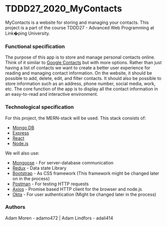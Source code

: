 # TDDD27_2020_MyContacts 

MyContacts is a website for storing and managing your contacts. This project is a part of the course TDDD27 - Advanced Web Programming at Link�ping University.

### Functional specification

The purpose of this app is to store and manage personal contacts online. Think of it similar to [Google Contacts](https://contacts.google.com/) but with more options. Rather than just having a list of contacts we want to create a better user experience for reading and managing contact information. On the website, it should be possible to add, delete, edit, and filter contacts. It should also be possible to store information such as an address, phone number, social media, work, etc. The core function of the app is to display all the contact information in an easy-to-read and interactive environment.

### Technological specification
For this project, the MERN-stack will be used. This stack consists of:
* [Mongo DB](https://www.mongodb.com/)
* [Express](https://expressjs.com/)
* [React](https://reactjs.org/)
* [Node.js](https://nodejs.org/en/)

We will also use:
* [Mongoose](https://mongoosejs.com/) - For server-database communication
* [Redux](https://redux.js.org/introduction/getting-started) - Data state Library
* [Bootstrap](https://getbootstrap.com/) - As CSS framework (This framework might be changed later on in the process)
* [Postman](https://www.postman.com/) - For testing HTTP requests
* [Axios](https://github.com/axios/axios) - Promise based HTTP client for the browser and node.js
* [Okta](https://www.google.com/search?q=okta&oq=okta&aqs=chrome..69i57j35i39l2j0j69i60l4.366j0j4&sourceid=chrome&ie=UTF-8) - For user authentication (Might be changed later in the process)

### Authors
Adam Moren - adamo472 | Adam Lindfors - adali414


